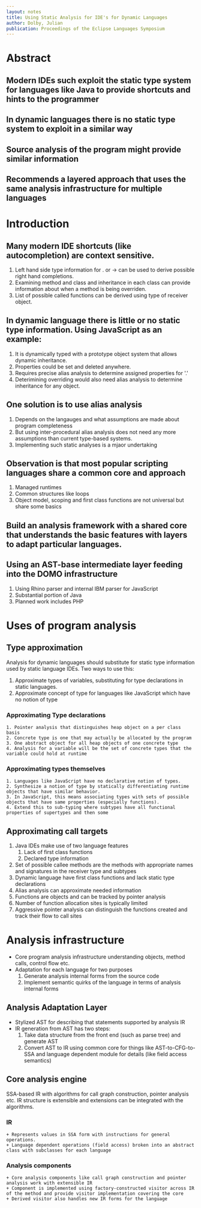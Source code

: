 ```yaml
---
layout: notes
title: Using Static Analysis for IDE's for Dynamic Languages
author: Dolby, Julian
publication: Proceedings of the Eclipse Languages Symposium
---
```

# Abstract
## Modern IDEs such exploit the static type system for languages like Java to provide shortcuts and hints to the programmer
## In dynamic languages there is no static type system to exploit in a similar way
## Source analysis of the program might provide similar information
## Recommends a layered approach that uses the same analysis infrastructure for multiple languages
# Introduction
## Many modern IDE shortcuts (like autocompletion) are context sensitive.
   1. Left hand side type information for . or -> can be used to derive possible right hand completions.
   2. Examining method and class and inheritance in each class can provide information about when a method is being overriden.
   3. List of possible called functions can be derived using type of receiver object.
## In dynamic language there is little or no static type information. Using JavaScript as an example:
   1. It is dynamically typed with a prototype object system that allows dynamic inheritance.
   2. Properties could be set and deleted anywhere.
   3. Requires precise alias analysis to determine assigned properties for '.'
   4. Deterimining overriding would also need alias analysis to determine inheritance for any object.
## One solution is to use alias analysis
   1. Depends on the langauges and what assumptions are made about program completeness
   2. But using inter-procedural alias analysis does not need any more assumptions than current type-based systems.
   3. Implementing such static analyses is a mjaor undertaking
## Observation is that most popular scripting languages share a common core and approach
   1. Managed runtimes
   2. Common structures like loops
   3. Object model, scoping and first class functions are not universal but share some basics
## Build an analysis framework with a shared core that understands the basic features with layers to adapt particular languages.
## Using an AST-base intermediate layer feeding into the DOMO infrastructure
   1. Using Rhino parser and internal IBM parser for JavaScript
   2. Substantial portion of Java
   3. Planned work includes PHP
# Uses of program analysis
## Type approximation
   Analysis for dynamic languages should substitute for static type information used by static language IDEs. Two ways to use this:
   1. Approximate types of variables, substituting for type declarations in static languages.
   2. Approximate concept of type for languages like JavaScript which have no notion of type
### Approximating Type declarations
    1. Pointer analysis that distinguishes heap object on a per class basis
    2. Concrete type is one that may actually be allocated by the program
    3. One abstract object for all heap objects of one concrete type
    4. Analysis for a variable will be the set of concrete types that the variable could hold at runtime
### Approximating types themselves
    1. Languages like JavaScript have no declarative notion of types.
    2. Synthesize a notion of type by statically differentiating runtime objects that have similar behavior.
    3. In JavaScript, this means associating types with sets of possible objects that have same properties (especially functions).
    4. Extend this to sub-typing where subtypes have all functional properties of supertypes and then some
## Approximating call targets
   1. Java IDEs make use of two language features
       1. Lack of first class functions
       2. Declared type information
   2. Set of possible callee methods are the methods with appropriate names and signatures in the receiver type and subtypes
   3. Dynamic language have first class functions and lack static type declarations
   4. Alias analysis can approximate needed information
   5. Functions are objects and can be tracked by pointer analysis
   6. Number of function allocation sites is typically limited
   7. Aggressive pointer analysis can distinguish the functions created and track their flow to call sites
# Analysis infrastructure
  + Core program analysis infrastructure understanding objects, method calls, control flow etc. 
  + Adaptation for each language for two purposes
    1. Generate analysis internal forms from the source code
    2. Implement semantic quirks of the language in terms of analysis internal forms
## Analysis Adaptation Layer
   + Stylized AST for describing that statements supported by analysis IR
   + IR generation from AST has two steps:
     1. Take data structure from the front end (such as parse tree) and generate AST
     2. Convert AST to IR using common core for things like AST-to-CFG-to-SSA and language dependent module for details (like field access semantics)
## Core analysis engine
   SSA-based IR with algorithms for call graph construction, pointer analysis etc. IR structure is extensible and extensions can be integrated with the algorithms.
### IR
    + Represents values in SSA form with instructions for general operations. 
    + Language dependent operations (field access) broken into an abstract class with subclasses for each language
### Analysis components
    + Core analysis components like call graph construction and pointer analysis work with extensible IR
    + Component is implemented using factory-constructed visitor across IR of the method and provide visitor implementation covering the core
    + Derived visitor also handles new IR forms for the language
